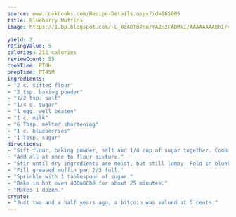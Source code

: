 ```yaml
---
source: www.cookbooks.com/Recipe-Details.aspx?id=865005
title: Blueberry Muffins
image: https://1.bp.blogspot.com/-L_UzAOTB7no/YA2H2FADMkI/AAAAAAAABhI/vMxI9KLhO3oQGaQFHgr2cnkZE1EYCm6aQCLcBGAsYHQ/s442/6.png

yield: 2
ratingValue: 5
calories: 212 calories
reviewCount: 55
cookTime: PT0H
prepTime: PT45M
ingredients:
- "2 c. sifted flour"
- "3 tsp. baking powder"
- "1/2 tsp. salt"
- "1/4 c. sugar"
- "1 egg, well beaten"
- "1 c. milk"
- "6 Tbsp. melted shortening"
- "1 c. blueberries"
- "1 Tbsp. sugar"
directions:
- "Sift flour, baking powder, salt and 1/4 cup of sugar together. Combine egg, milk and shortening."
- "Add all at once to flour mixture."
- "Stir until dry ingredients are moist, but still lumpy. Fold in blueberries."
- "Fill greased muffin pan 2/3 full."
- "Sprinkle with 1 tablespoon of sugar."
- "Bake in hot oven 400u00b0 for about 25 minutes."
- "Makes 1 dozen."
crypto:
- "Just two and a half years ago, a bitcoin was valued at 5 cents."
---
```


